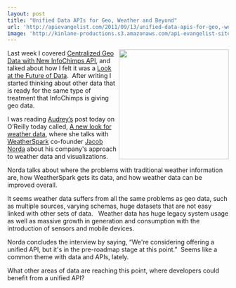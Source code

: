 ```yaml
---
layout: post
title: "Unified Data APIs for Geo, Weather and Beyond"
url: 'http://apievangelist.com/2011/09/13/unified-data-apis-for-geo,-weather-and-beyond/'
image: 'http://kinlane-productions.s3.amazonaws.com/api-evangelist-site/blog/Hurricane-Irene.jpg'
---
```


<img src="http://kinlane-productions.s3.amazonaws.com/api-evangelist/Hurricane-Irene.jpg" alt="" width="250" align="right" />Last week I covered [Centralized Geo Data with New InfoChimps API][1], and talked about how I felt it was a [Look at the Future of Data][2].  After writing I started thinking about other data that is ready for the same type of treatment that InfoChimps is giving geo data.

I was reading [Audrey’s][3] post today on O’Reilly today called, [A new look for weather data][4], where she talks with [WeatherSpark][5] co-founder [Jacob Norda][6] about his company's approach to weather data and visualizations.

Norda talks about where the problems with traditional weather information are, how WeatherSpark gets its data, and how weather data can be improved overall.

It seems weather data suffers from all the same problems as geo data, such as multiple sources, varying schemas, huge datasets that are not easy linked with other sets of data.   Weather data has huge legacy system usage as well as massive growth in generation and consumption with the introduction of sensors and mobile devices.

Norda concludes the interview by saying, “We're considering offering a unified API, but it's in the pre-roadmap stage at this point.”  Seems like a common theme with data and APIs, lately.

What other areas of data are reaching this point, where developers could benefit from a unified API?

   [1]: /2011/09/01/centralized-geo-data-with-infochimps-new-api/ (Centralized Geo Data with New InfoChimps API)
   [2]: /2011/09/01/a-look-at-the-future-of-data-apis/ (Look at the Future of Data)
   [3]: http://www.hackeducation.com (Audrey Watters)
   [4]: http://radar.oreilly.com/2011/09/weatherspark-weather-data-visualization.html (a new look at weather data)
   [5]: http://weatherspark.com/ (Weatherspark)
   [6]: http://twitter.com/#!/jacobnorda (Jacob Norda)

